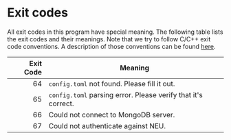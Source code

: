 # Exit codes

All exit codes in this program have special meaning. The following table lists
the exit codes and their meanings. Note that we try to follow C/C++ exit code
conventions. A description of those conventions can be found [here][meanings].

| Exit Code | Meaning |
| ---: | --- |
| 64 | `config.toml` not found. Please fill it out. |
| 65 | `config.toml` parsing error. Please verify that it's correct. |
| 66 | Could not connect to MongoDB server. |
| 67 | Could not authenticate against NEU. |

[meanings]: http://tldp.org/LDP/abs/html/exitcodes.html
